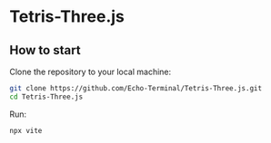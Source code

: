 # Tetris-Three.js

## How to start

Clone the repository to your local machine:
```bash
git clone https://github.com/Echo-Terminal/Tetris-Three.js.git
cd Tetris-Three.js
```
Run:
```
npx vite
```
